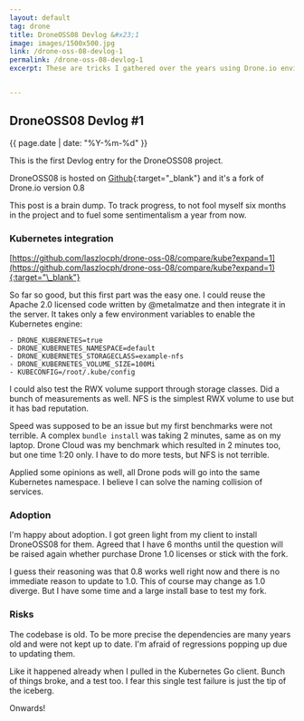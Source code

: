 ```yaml
---
layout: default
tag: drone
title: DroneOSS08 Devlog &#x23;1
image: images/1500x500.jpg
link: /drone-oss-08-devlog-1
permalink: /drone-oss-08-devlog-1
excerpt: These are tricks I gathered over the years using Drone.io environment variables. All testable with `drone exec`.


---
```


## DroneOSS08 Devlog #1

{{ page.date | date: "%Y-%m-%d" }}

This is the first Devlog entry for the DroneOSS08 project. 

DroneOSS08 is hosted on [Github](https://github.com/laszlocph/drone-oss-08/){:target="\_blank"} and it's a fork of Drone.io version 0.8

This post is a brain dump. To track progress, to not fool myself six months in the project and to fuel some sentimentalism a year from now.

### Kubernetes integration

[https://github.com/laszlocph/drone-oss-08/compare/kube?expand=1](https://github.com/laszlocph/drone-oss-08/compare/kube?expand=1){:target="\_blank"}

So far so good, but this first part was the easy one. I could reuse the Apache 2.0 licensed code written by @metalmatze and then integrate it in the server. It takes only a few environment variables to enable the Kubernetes engine:

```
- DRONE_KUBERNETES=true
- DRONE_KUBERNETES_NAMESPACE=default
- DRONE_KUBERNETES_STORAGECLASS=example-nfs
- DRONE_KUBERNETES_VOLUME_SIZE=100Mi
- KUBECONFIG=/root/.kube/config
```

I could also test the RWX volume support through storage classes. Did a bunch of measurements as well. NFS is the simplest RWX volume to use but it has bad reputation.

Speed was supposed to be an issue but my first benchmarks were not terrible. A complex `bundle install` was taking 2 minutes, same as on my laptop. Drone Cloud was my benchmark which resulted in 2 minutes too, but one time 1:20 only. I have to do more tests, but NFS is not terrible.

Applied some opinions as well, all Drone pods will go into the same Kubernetes namespace. I believe I can solve the naming collision of services.

### Adoption

I'm happy about adoption. I got green light from my client to install DroneOSS08 for them. Agreed that I have 6 months until the question will be raised again whether purchase Drone 1.0 licenses or stick with the fork. 

I guess their reasoning was that 0.8 works well right now and there is no immediate reason to update to 1.0. This of course may change as 1.0 diverge. But I have some time and a large install base to test my fork.

### Risks

The codebase is old. To be more precise the dependencies are many years old and were not kept up to date. I'm afraid of regressions popping up due to updating them.

Like it happened already when I pulled in the Kubernetes Go client. Bunch of things broke, and a test too. I fear this single test failure is just the tip of the iceberg.


Onwards!